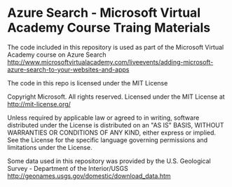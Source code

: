 # Azure Search - Microsoft Virtual Academy Course Traing Materials

The code included in this repository is used as part of the Microsoft Virtual Academy course on Azure Search 
http://www.microsoftvirtualacademy.com/liveevents/adding-microsoft-azure-search-to-your-websites-and-apps

The code in this repo is licensed under the MIT License

Copyright Microsoft. All rights reserved.
Licensed under the MIT License at http://mit-license.org/

Unless required by applicable law or agreed to in writing, software
distributed under the License is distributed on an "AS IS" BASIS,
WITHOUT WARRANTIES OR CONDITIONS OF ANY KIND, either express or implied.
See the License for the specific language governing permissions and
limitations under the License.

Some data used in this repository was provided by the U.S. Geological Survey - Department of the Interior/USGS
http://geonames.usgs.gov/domestic/download_data.htm
